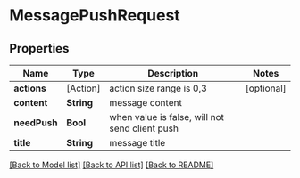 # MessagePushRequest

## Properties
Name | Type | Description | Notes
------------ | ------------- | ------------- | -------------
**actions** | [Action] | action size range is 0,3 | [optional] 
**content** | **String** | message content | 
**needPush** | **Bool** | when value is false, will not send client push | 
**title** | **String** | message title | 

[[Back to Model list]](../README.md#documentation-for-models) [[Back to API list]](../README.md#documentation-for-api-endpoints) [[Back to README]](../README.md)


